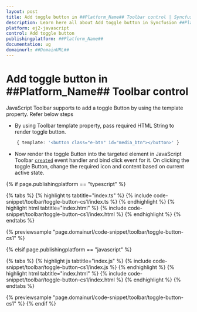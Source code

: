 ```yaml
---
layout: post
title: Add toggle button in ##Platform_Name## Toolbar control | Syncfusion
description: Learn here all about Add toggle button in Syncfusion ##Platform_Name## Toolbar control of Syncfusion Essential JS 2 and more.
platform: ej2-javascript
control: Add toggle button 
publishingplatform: ##Platform_Name##
documentation: ug
domainurl: ##DomainURL##
---
```


# Add toggle button in ##Platform_Name## Toolbar control

JavaScript Toolbar supports to add a toggle Button by using the template property. Refer below steps

* By using Toolbar template property, pass required HTML String to render toggle button.

```ts
    { template: '<button class="e-btn" id="media_btn"></button>' }
```

* Now render the toggle Button into the targeted element in JavaScript Toolbar [`created`](../../api/toolbar#created) event handler and bind click event for it. On clicking the toggle Button, change the required icon and content based on current active state.

{% if page.publishingplatform == "typescript" %}

 {% tabs %}
{% highlight ts tabtitle="index.ts" %}
{% include code-snippet/toolbar/toggle-button-cs1/index.ts %}
{% endhighlight %}
{% highlight html tabtitle="index.html" %}
{% include code-snippet/toolbar/toggle-button-cs1/index.html %}
{% endhighlight %}
{% endtabs %}
        
{% previewsample "page.domainurl/code-snippet/toolbar/toggle-button-cs1" %}

{% elsif page.publishingplatform == "javascript" %}

{% tabs %}
{% highlight js tabtitle="index.js" %}
{% include code-snippet/toolbar/toggle-button-cs1/index.js %}
{% endhighlight %}
{% highlight html tabtitle="index.html" %}
{% include code-snippet/toolbar/toggle-button-cs1/index.html %}
{% endhighlight %}
{% endtabs %}

{% previewsample "page.domainurl/code-snippet/toolbar/toggle-button-cs1" %}
{% endif %}